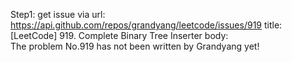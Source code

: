 Step1: get issue via url: https://api.github.com/repos/grandyang/leetcode/issues/919 
 title:[LeetCode] 919. Complete Binary Tree Inserter 
 body:  
 The problem No.919 has not been written by Grandyang yet!